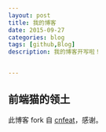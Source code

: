 ```yaml
---
layout: post
title: 我的博客
date: 2015-09-27
categories: blog
tags: [github,Blog]
description: 我的博客开写啦！


---
```


## 前端猫的领土
此博客 fork 自 [cnfeat](cnfeat.com)，感谢。
